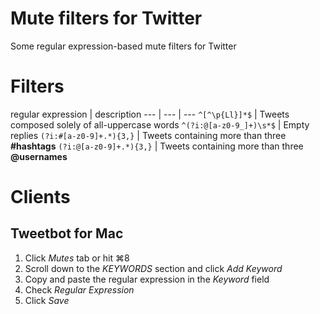 # Mute filters for Twitter
Some regular expression-based mute filters for Twitter

# Filters
regular expression | description
--- | --- | ---
`^[^\p{Ll}]*$` | Tweets composed solely of all-uppercase words
`^(?i:@[a-z0-9_]+)\s*$` | Empty replies
`(?i:#[a-z0-9]+.*){3,}` | Tweets containing more than three **#hashtags**
`(?i:@[a-z0-9]+.*){3,}` | Tweets containing more than three **@usernames**

# Clients

## Tweetbot for Mac

1. Click *Mutes* tab or hit ⌘8
2. Scroll down to the *KEYWORDS* section and click *Add Keyword*
3. Copy and paste the regular expression in the *Keyword* field
4. Check *Regular Expression*
5. Click *Save*
